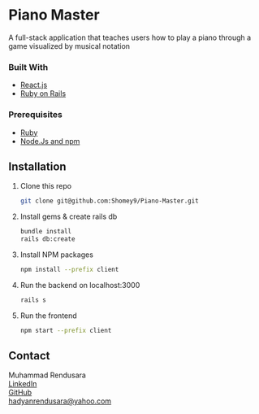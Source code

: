 # Piano Master
A full-stack application that teaches users how to play a piano through a game visualized by musical notation

### Built With

* [React.js](https://reactjs.org/)
* [Ruby on Rails](https://rubyonrails.org/)

### Prerequisites

* [Ruby](https://www.ruby-lang.org/en/documentation/installation/)
* [Node.Js and npm](https://docs.npmjs.com/downloading-and-installing-node-js-and-npm)

## Installation

1. Clone this repo
   ```sh
   git clone git@github.com:Shomey9/Piano-Master.git
   ```
2. Install gems & create rails db
   ```sh
   bundle install
   rails db:create
   ```
3. Install NPM packages
   ```sh
   npm install --prefix client
   ```
4. Run the backend on localhost:3000
   ```sh
   rails s
   ```
5. Run the frontend
   ```sh
   npm start --prefix client
   ```

## Contact

Muhammad Rendusara\
[LinkedIn](https://www.linkedin.com/in/hadyanrendusara/)\
[GitHub](https://github.com/Shomey9)\
hadyanrendusara@yahoo.com
